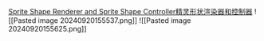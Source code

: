 [Sprite Shape Renderer and Sprite Shape Controller精灵形状渲染器和控制器](file:///D:/Obsidian%20Unity/Unity/Unity%E5%9B%9B%E9%83%A8%E6%9B%B2/Assets/Scripts/Unity%C2%B7%E6%A0%B8%E5%BF%83/2D%E7%9B%B8%E5%85%B3/Soriteshape/Lesson21_Sprite%20Shape%20Renderer_Sprite%20Shape%20Controller.cs)
![[Pasted image 20240920155537.png]]
![[Pasted image 20240920155625.png]]